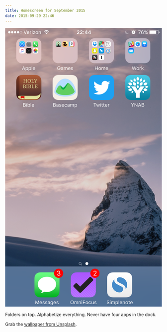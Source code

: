 ```yaml
---
title: Homescreen for September 2015
date: 2015-09-29 22:46
---
```

![Yay, apps](/assets/images/homescreen-2015-09.png)

Folders on top. Alphabetize everything. Never have four apps in the dock. 

Grab the [wallpaper from Unsplash](https://images.unsplash.com/photo-1428604422807-314cf752cbc9?q=80&fm=jpg&s=4a1ffa0b12e37f4ecdb5746d09a7a795). 
